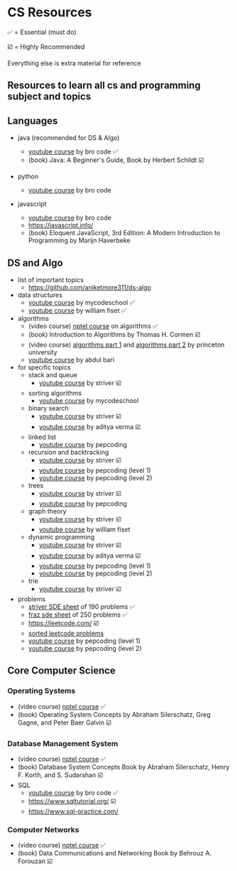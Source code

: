 # CS Resources

✅ = Essential (must do)

☑️ = Highly Recommended

Everything else is extra material for reference

## Resources to learn all cs and programming subject and topics

## Languages

- java (recommended for DS & Algo)

  - [youtube course](https://www.youtube.com/watch?v=xk4_1vDrzzo) by bro code ✅
  - (book) Java: A Beginner's Guide, Book by Herbert Schildt ☑️

- python

  - [youtube course](https://www.yout️ube.com/watch?v=XKHEtdqhLK8) by bro code

- javascript
  - [youtube course](https://www.youtube.com/watch?v=8dWL3wF_OMw) by bro code
  - https://javascript.info/
  - (book) Eloquent JavaScript, 3rd Edition: A Modern Introduction to Programming by Marijn Haverbeke

## DS and Algo

- list of important topics
  - https://github.com/aniketmore311/ds-algo
- data structures
  - [youtube course](https://www.youtube.com/playlist?list=PL2_aWCzGMAwI3W_JlcBbtYTwiQSsOTa6P) by mycodeschool ✅
  - [youtube course](https://www.youtube.com/playlist?list=PLDV1Zeh2NRsB6SWUrDFW2RmDotAfPbeHu) by william fiset ✅
- algorithms
  - (video course) [nptel course](https://www.youtube.com/playlist?list=PLyqSpQzTE6M9DKhN7z2fOpKTJWu-639_P) on algorithms ✅
  - (book) Introduction to Algorithms by Thomas H. Cormen ☑️
  - (video course) [algorithms part 1](https://www.coursera.org/learn/algorithms-part1) and [algorithms part 2](https://www.coursera.org/learn/algorithms-part2) by princeton university
  - [youtube course](https://www.youtube.com/playlist?list=PLDN4rrl48XKpZkf03iYFl-O29szjTrs_O) by abdul bari
- for specific topics
  - stack and queue
    - [youtube course](https://www.youtube.com/playlist?list=PLgUwDviBIf0oSO572kQ7KCSvCUh1AdILj) by striver ☑️
  - sorting algorithms
    - [youtube course](https://www.youtube.com/playlist?list=PL2_aWCzGMAwKedT2KfDMB9YA5DgASZb3U) by mycodeschool
  - binary search
    - [youtube course](https://www.youtube.com/playlist?list=PLgUwDviBIf0pMFMWuuvDNMAkoQFi-h0ZF) by striver ☑️
    - [youtube course](https://www.youtube.com/playlist?list=PL_z_8CaSLPWeYfhtuKHj-9MpYb6XQJ_f2) by aditya verma ☑️
  - linked list
    - [youtube course](https://www.youtube.com/playlist?list=PL-Jc9J83PIiF5VZmktfqW6WVU1pxBF6l_) by pepcoding
  - recursion and backtracking
    - [youtube course](https://www.youtube.com/playlist?list=PLgUwDviBIf0rGlzIn_7rsaR2FQ5e6ZOL9) by striver ☑️
    - [youtube course](https://www.youtube.com/playlist?list=PL-Jc9J83PIiFxaBahjslhBD1LiJAV7nKs) by pepcoding (level 1)
    - [youtube course](https://www.youtube.com/playlist?list=PL-Jc9J83PIiHO9SQ6lxGuDsZNt2mkHEn0) by pepcoding (level 2)
  - trees
    - [youtube course](https://www.youtube.com/playlist?list=PLgUwDviBIf0q8Hkd7bK2Bpryj2xVJk8Vk) by striver ☑️
    - [youtube course](https://www.youtube.com/playlist?list=PL-Jc9J83PIiEmjuIVDrwR9h5i9TT2CEU_) by pepcoding
  - graph theory
    - [youtube course](https://www.youtube.com/playlist?list=PLgUwDviBIf0oE3gA41TKO2H5bHpPd7fzn) by striver ☑️
    - [youtube course](https://www.youtube.com/playlist?list=PLDV1Zeh2NRsDGO4--qE8yH72HFL1Km93P) by william fiset
  - dynamic programming
    - [youtube course](https://www.youtube.com/playlist?list=PLgUwDviBIf0qUlt5H_kiKYaNSqJ81PMMY) by striver ☑️
    - [youtube course](https://www.youtube.com/playlist?list=PL_z_8CaSLPWekqhdCPmFohncHwz8TY2Go) by aditya verma ☑️
    - [youtube course](https://www.youtube.com/playlist?list=PL-Jc9J83PIiG8fE6rj9F5a6uyQ5WPdqKy) by pepcoding (level 1)
    - [youtube course](https://www.youtube.com/playlist?list=PL-Jc9J83PIiEZvXCn-c5UIBvfT8dA-8EG) by pepcoding (level 2)
  - trie
    - [youtube course](https://www.youtube.com/playlist?list=PLgUwDviBIf0pcIDCZnxhv0LkHf5KzG9zp) by striver ☑️
- problems
  - [striver SDE sheet](https://takeuforward.org/interviews/strivers-sde-sheet-top-coding-interview-problems/) of 190 problems ✅
  - [fraz sde sheet](https://leadcoding.in/dsa-sheet/) of 250 problems ✅
  - https://leetcode.com/ ☑️
  - [sorted leetcode problems](https://github.com/adixmr/leetcode)
  - [youtube course](https://www.youtube.com/playlist?list=PL-Jc9J83PIiFj7YSPl2ulcpwy-mwj1SSk) by pepcoding (level 1)
  - [youtube course](https://www.youtube.com/playlist?list=PL-Jc9J83PIiE-181crLG1xSIWhTGKFiMY) by pepcoding (level 2)

## Core Computer Science

### Operating Systems

- (video course) [nptel course](https://www.youtube.com/playlist?list=PLsylUObW5M3CAGT6OdubyH6FztKfJCcFB) ✅
- (book) Operating System Concepts by Abraham Silerschatz, Greg Gagne, and Peter Baer Galvin ☑️

### Database Management System

- (video course) [nptel course](https://www.youtube.com/playlist?list=PLJ5C_6qdAvBHKccG0ZyOxcf_2YO6r4Q4l) ✅
- (book) Database System Concepts Book by Abraham Silerschatz, Henry F. Korth, and S. Sudarshan ☑️
- SQL
  - [youtube course](https://www.youtube.com/watch?v=5OdVJbNCSso) by bro code ✅
  - https://www.sqltutorial.org/ ☑️
  - https://www.sql-practice.com/

### Computer Networks

- (video course) [nptel course](https://www.youtube.com/playlist?list=PLbRMhDVUMngf-peFloB7kyiA40EptH1up) ✅
- (book) Data Communications and Networking
  Book by Behrouz A. Forouzan ☑️
